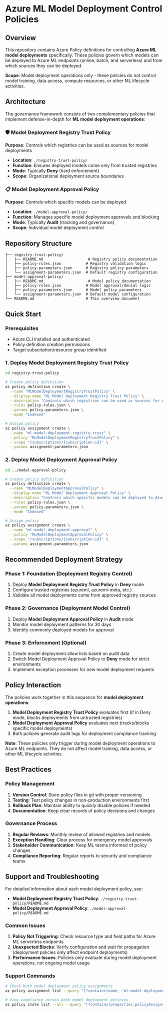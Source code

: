 # Azure ML Model Deployment Control Policies

## Overview

This repository contains Azure Policy definitions for controlling **Azure ML model deployments** specifically. These policies govern which models can be deployed to Azure ML endpoints (online, batch, and serverless) and from which sources they can be deployed.

**Scope**: Model deployment operations only - these policies do not control model training, data access, compute resources, or other ML lifecycle activities.

## Architecture

The governance framework consists of two complementary policies that implement defense-in-depth for **ML model deployment operations**:

### 🛡️ Model Deployment Registry Trust Policy
**Purpose**: Controls which registries can be used as sources for model deployments
- **Location**: `./registry-trust-policy/`
- **Function**: Ensures deployed models come only from trusted registries
- **Mode**: Typically **Deny** (hard enforcement)
- **Scope**: Organizational deployment source boundaries

### 📋 Model Deployment Approval Policy  
**Purpose**: Controls which specific models can be deployed
- **Location**: `./model-approval-policy/`
- **Function**: Manages specific model deployment approvals and blocking
- **Mode**: Typically **Audit** (tracking and governance)
- **Scope**: Individual model deployment control

## Repository Structure

```
├── registry-trust-policy/
│   ├── README.md                    # Registry policy documentation
│   ├── policy-rules.json           # Registry validation logic
│   ├── policy-parameters.json      # Registry policy parameters
│   └── assignment-parameters.json  # Default registry configuration
├── model-approval-policy/
│   ├── README.md                    # Model policy documentation
│   ├── policy-rules.json           # Model approval/denial logic
│   ├── policy-parameters.json      # Model policy parameters
│   └── assignment-parameters.json  # Default model configuration
└── README.md                       # This overview document
```

## Quick Start

### Prerequisites
- Azure CLI installed and authenticated
- Policy definition creation permissions
- Target subscription/resource group identified

### 1. Deploy Model Deployment Registry Trust Policy

```bash
cd registry-trust-policy

# Create policy definition
az policy definition create \
  --name "MLModelDeploymentRegistryTrustPolicy" \
  --display-name "ML Model Deployment Registry Trust Policy" \
  --description "Controls which registries can be used as sources for Azure ML model deployments" \
  --rules policy-rules.json \
  --params policy-parameters.json \
  --mode "Indexed"

# Assign policy
az policy assignment create \
  --name "ml-model-deployment-registry-trust" \
  --policy "MLModelDeploymentRegistryTrustPolicy" \
  --scope "/subscriptions/{subscription-id}" \
  --params assignment-parameters.json
```

### 2. Deploy Model Deployment Approval Policy

```bash
cd ../model-approval-policy

# Create policy definition
az policy definition create \
  --name "MLModelDeploymentApprovalPolicy" \
  --display-name "ML Model Deployment Approval Policy" \
  --description "Controls which specific models can be deployed to Azure ML endpoints" \
  --rules policy-rules.json \
  --params policy-parameters.json \
  --mode "Indexed"

# Assign policy
az policy assignment create \
  --name "ml-model-deployment-approval" \
  --policy "MLModelDeploymentApprovalPolicy" \
  --scope "/subscriptions/{subscription-id}" \
  --params assignment-parameters.json
```

## Recommended Deployment Strategy

### Phase 1: Foundation (Deployment Registry Control)

1. Deploy **Model Deployment Registry Trust Policy** in **Deny** mode
2. Configure trusted registries (azureml, azureml-meta, etc.)
3. Validate all model deployments come from approved registry sources

### Phase 2: Governance (Deployment Model Control)

1. Deploy **Model Deployment Approval Policy** in **Audit** mode
2. Monitor model deployment patterns for 30 days
3. Identify commonly deployed models for approval

### Phase 3: Enforcement (Optional)

1. Create model deployment allow lists based on audit data
2. Switch Model Deployment Approval Policy to **Deny** mode for strict environments
3. Implement exception processes for new model deployment requests

## Policy Interaction

The policies work together in this sequence for **model deployment operations**:

1. **Model Deployment Registry Trust Policy** evaluates first (if in Deny mode, blocks deployments from untrusted registries)
2. **Model Deployment Approval Policy** evaluates next (tracks/blocks specific model deployments)
3. Both policies generate audit logs for deployment compliance tracking

**Note**: These policies only trigger during model deployment operations to Azure ML endpoints. They do not affect model training, data access, or other ML lifecycle activities.

## Best Practices

### Policy Management

1. **Version Control**: Store policy files in git with proper versioning
2. **Testing**: Test policy changes in non-production environments first
3. **Rollback Plan**: Maintain ability to quickly disable policies if needed
4. **Documentation**: Keep clear records of policy decisions and changes

### Governance Process

1. **Regular Reviews**: Monthly review of allowed registries and models
2. **Exception Handling**: Clear process for emergency model approvals
3. **Stakeholder Communication**: Keep ML teams informed of policy changes
4. **Compliance Reporting**: Regular reports to security and compliance teams

## Support and Troubleshooting

For detailed information about each model deployment policy, see:

- **Model Deployment Registry Trust Policy**: `./registry-trust-policy/README.md`
- **Model Deployment Approval Policy**: `./model-approval-policy/README.md`

### Common Issues

1. **Policy Not Triggering**: Check resource type and field paths for Azure ML serverless endpoints
2. **Unexpected Blocks**: Verify configuration and wait for propagation (deployment policies only affect endpoint deployments)
3. **Performance Issues**: Policies only evaluate during model deployment operations, not ongoing model usage

### Support Commands

```bash
# Check both model deployment policy assignments
az policy assignment list --query "[?contains(name, 'ml-model-deployment')]"

# View compliance across both model deployment policies
az policy state list --all --query "[?contains(properties.policyAssignmentName, 'ml-model-deployment')]"
```
